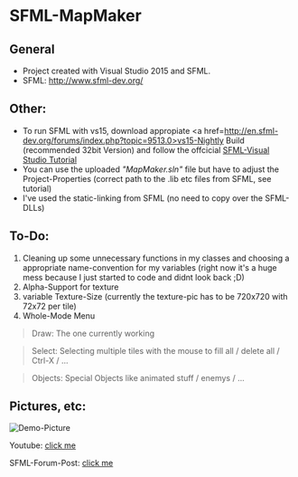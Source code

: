 # SFML-MapMaker

General
--------------

- Project created with Visual Studio 2015 and SFML.
- SFML: http://www.sfml-dev.org/


Other:
--------------

- To run SFML with vs15, download appropiate <a href=http://en.sfml-dev.org/forums/index.php?topic=9513.0>vs15-Nightly Build</a> (recommended 32bit Version) and follow the offcicial <a href=http://www.sfml-dev.org/tutorials/2.3/start-vc.php>SFML-Visual Studio Tutorial</a>
- You can use the uploaded *"MapMaker.sln"* file but have to adjust the Project-Properties (correct path to the .lib etc files from SFML, see tutorial)
- I've used the static-linking from SFML (no need to copy over the SFML-DLLs)


To-Do:
--------------

1. Cleaning up some unnecessary functions in my classes and choosing a appropriate name-convention for my variables
(right now it's a huge mess because I just started to code and didnt look back  ;D)
2. Alpha-Support for texture
3. variable Texture-Size (currently the texture-pic has to be 720x720 with 72x72 per tile)
4. Whole-Mode Menu


> Draw: The one currently working

> Select: Selecting multiple tiles with the mouse to fill all / delete all / Ctrl-X / ...

> Objects: Special Objects like animated stuff / enemys / ...


Pictures, etc:
--------------
![Demo-Picture](http://i.imgur.com/WO9Thgi.png)

Youtube: [click me](https://www.youtube.com/watch?v=_FZl1KC_WZo&feature=youtu.be "YoutubeDemo")

SFML-Forum-Post: [click me](http://en.sfml-dev.org/forums/index.php?action=post;topic=18869.0;last_msg=136153 "SFML-Forum")
